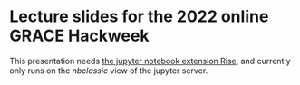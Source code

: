 # Lecture slides for the 2022 online GRACE Hackweek
This presentation needs [the jupyter notebook extension Rise](https://rise.readthedocs.io/en/stable/index.html), and currently only runs on the *nbclassic* view of the jupyter server.


